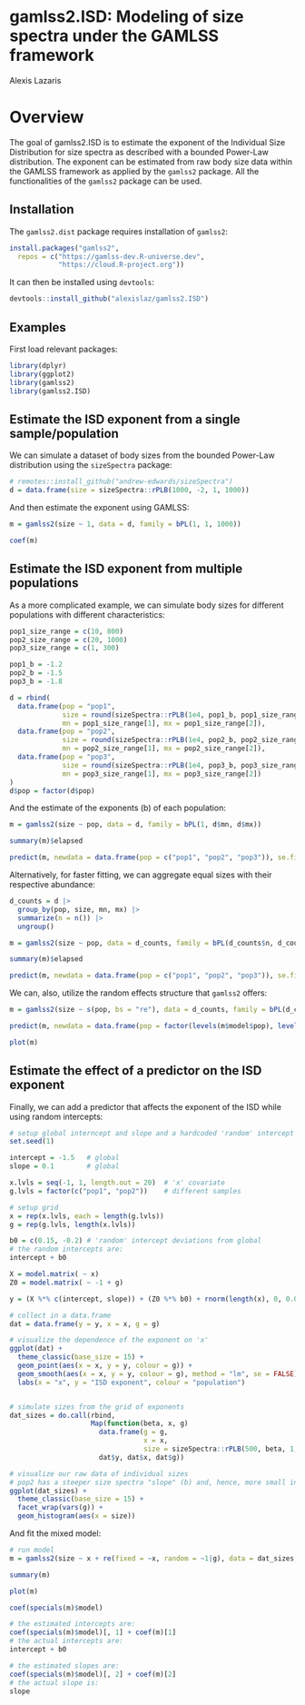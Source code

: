 gamlss2.ISD: Modeling of size spectra under the GAMLSS framework
================
Alexis Lazaris

<!-- README.md is generated from README.Rmd. Please edit that file -->

# Overview

The goal of gamlss2.ISD is to estimate the exponent of the Individual
Size Distribution for size spectra as described with a bounded Power-Law
distribution. The exponent can be estimated from raw body size data
within the GAMLSS framework as applied by the `gamlss2` package. All the
functionalities of the `gamlss2` package can be used.

## Installation

The `gamlss2.dist` package requires installation of `gamlss2`:

``` r
install.packages("gamlss2",
  repos = c("https://gamlss-dev.R-universe.dev",
            "https://cloud.R-project.org"))
```

It can then be installed using `devtools`:

``` r
devtools::install_github("alexislaz/gamlss2.ISD")
```

## Examples

First load relevant packages:

``` r
library(dplyr)
library(ggplot2)
library(gamlss2)
library(gamlss2.ISD)
```

## Estimate the ISD exponent from a single sample/population

We can simulate a dataset of body sizes from the bounded Power-Law
distribution using the `sizeSpectra` package:

``` r
# remotes::install_github("andrew-edwards/sizeSpectra")
d = data.frame(size = sizeSpectra::rPLB(1000, -2, 1, 1000))
```

And then estimate the exponent using GAMLSS:

``` r
m = gamlss2(size ~ 1, data = d, family = bPL(1, 1, 1000))

coef(m)
```

## Estimate the ISD exponent from multiple populations

As a more complicated example, we can simulate body sizes for different
populations with different characteristics:

``` r
pop1_size_range = c(10, 800)
pop2_size_range = c(20, 1000)
pop3_size_range = c(1, 300)

pop1_b = -1.2
pop2_b = -1.5
pop3_b = -1.8

d = rbind(
  data.frame(pop = "pop1", 
             size = round(sizeSpectra::rPLB(1e4, pop1_b, pop1_size_range[1], pop1_size_range[2])),
             mn = pop1_size_range[1], mx = pop1_size_range[2]),
  data.frame(pop = "pop2", 
             size = round(sizeSpectra::rPLB(1e4, pop2_b, pop2_size_range[1], pop2_size_range[2])),
             mn = pop2_size_range[1], mx = pop2_size_range[2]),
  data.frame(pop = "pop3", 
             size = round(sizeSpectra::rPLB(1e4, pop3_b, pop3_size_range[1], pop3_size_range[2])),
             mn = pop3_size_range[1], mx = pop3_size_range[2])
)
d$pop = factor(d$pop)
```

And the estimate of the exponents (b) of each population:

``` r
m = gamlss2(size ~ pop, data = d, family = bPL(1, d$mn, d$mx))

summary(m)$elapsed

predict(m, newdata = data.frame(pop = c("pop1", "pop2", "pop3")), se.fit = TRUE)
```

Alternatively, for faster fitting, we can aggregate equal sizes with
their respective abundance:

``` r
d_counts = d |> 
  group_by(pop, size, mn, mx) |>
  summarize(n = n()) |>
  ungroup()

m = gamlss2(size ~ pop, data = d_counts, family = bPL(d_counts$n, d_counts$mn, d_counts$mx))

summary(m)$elapsed

predict(m, newdata = data.frame(pop = c("pop1", "pop2", "pop3")), se.fit = TRUE)
```

We can, also, utilize the random effects structure that `gamlss2`
offers:

``` r
m = gamlss2(size ~ s(pop, bs = "re"), data = d_counts, family = bPL(d_counts$n, d_counts$mn, d_counts$mx))

predict(m, newdata = data.frame(pop = factor(levels(m$model$pop), levels(m$model$pop))), se.fit = TRUE)

plot(m)
```

## Estimate the effect of a predictor on the ISD exponent

Finally, we can add a predictor that affects the exponent of the ISD
while using random intercepts:

``` r
# setup global interncept and slope and a hardcoded 'random' intercept
set.seed(1)

intercept = -1.5   # global
slope = 0.1        # global

x.lvls = seq(-1, 1, length.out = 20)  # 'x' covariate
g.lvls = factor(c("pop1", "pop2"))    # different samples

# setup grid
x = rep(x.lvls, each = length(g.lvls))
g = rep(g.lvls, length(x.lvls))

b0 = c(0.15, -0.2) # 'random' intercept deviations from global
# the random intercepts are:
intercept + b0

X = model.matrix( ~ x)
Z0 = model.matrix( ~ -1 + g)

y = (X %*% c(intercept, slope)) + (Z0 %*% b0) + rnorm(length(x), 0, 0.01)

# collect in a data.frame
dat = data.frame(y = y, x = x, g = g)

# visualize the dependence of the exponent on 'x'
ggplot(dat) + 
  theme_classic(base_size = 15) + 
  geom_point(aes(x = x, y = y, colour = g)) + 
  geom_smooth(aes(x = x, y = y, colour = g), method = "lm", se = FALSE) +
  labs(x = "x", y = "ISD exponent", colour = "population")


# simulate sizes from the grid of exponents
dat_sizes = do.call(rbind,
                    Map(function(beta, x, g) 
                      data.frame(g = g, 
                                 x = x, 
                                 size = sizeSpectra::rPLB(500, beta, 1, 1000)), 
                      dat$y, dat$x, dat$g))

# visualize our raw data of individual sizes
# pop2 has a steeper size spectra "slope" (b) and, hence, more small individuals
ggplot(dat_sizes) + 
  theme_classic(base_size = 15) + 
  facet_wrap(vars(g)) + 
  geom_histogram(aes(x = size))
```

And fit the mixed model:

``` r
# run model
m = gamlss2(size ~ x + re(fixed = ~x, random = ~1|g), data = dat_sizes, family = bPL(1, 1, 1000))

summary(m)

plot(m)

coef(specials(m)$model)

# the estimated intercepts are:
coef(specials(m)$model)[, 1] + coef(m)[1]
# the actual intercepts are:
intercept + b0

# the estimated slopes are:
coef(specials(m)$model)[, 2] + coef(m)[2]
# the actual slope is:
slope
```
